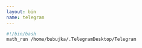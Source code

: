```yaml
---
layout: bin
name: telegram
---
```


```sh
#!/bin/bash
math_run /home/bubujka/.TelegramDesktop/Telegram
```
